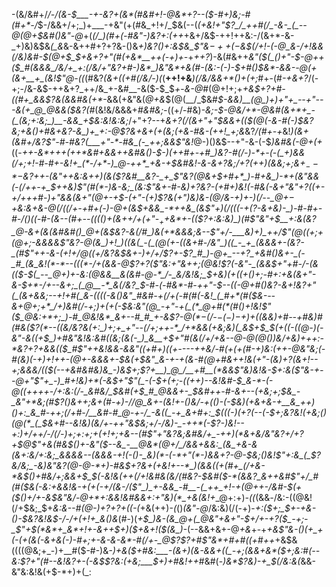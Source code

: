 -(&/&#+/_/-/(&-$___-+-&?+(&*(#&#+!-@&*+?--($-#+)&;-#(#+*-/_$-/&&+/+;_)+___-+&"(+(#&_+!+/_$&(--(_(+&!+"$?_/_++#(/_-&-_(_--@(@+$&#()&"-@_+(*(/_)(#+(-#&"-)&?+:(++*+&+/&$-++!++&:-/(&+*-&-_+)&)&$&*(_&*&-&++#+?+?&-()&_+)&?()+:&$&_$"&$-++(-$&$(/+!-(-@_&-/+!&&(/&)&#-$(@+$_$+&+?+"(#(+&*__++(-+)+-_+_++?_)-&(#&++*&"($(_()+"-$-@++($_#(&&&_/&/+_+:(/&/+"&?+#-)&*_)&"&*+&(#-(&:-(-)-$+#()_$&*-&&--@(+(&+__+_(&!$"_@-((*(#&?_(&+((+#(/&/-)(_(__++!+&___)(/&/&&+*()+(+;_#+-(#_-+&+?_/(-+;-/&-&$-++&+?_++/&_+-&#__-&($-$_$_+_-_&-@_#(@+!+;+_+*&$+?+#-((#+_&&$?&*(&&#&(+*_-&&(+&"&(_@+&_$(@(__/_$&#_$-&&)__(@_)+)+"+_--+"---&(+_@_@&&($&?(#_(&!&/&&&+_#&#&;-_((+/-#&)_-&;-$-@&/+*-@&#(&+*+_-(_(&;+:&;_)__-&&_+$&:&!&:&;_/+"+?--+*_&+?(/(&+"+"_$&&+(($(@(-&_-#(_-)_$&?&;+&()+#&+&?-&_)+_+:-@$?&_+&+(+(&;_(+&-#___&-(+_+!__+;&*&?_/(#+-+_&!_)(&+(&#+/&?$"-#-#&?(___+"-*-#&_(-_++;&&$"&!_@-)()&$--+"-&-(-$_)&#&(-@+(+_((-_+___+-&*+_++(++*&#__+&&++_&#_&()__-$-)(++#+-+#_)&?-#(/-)-*+-(-(_+)&&(/+;+!-#-#+-&!+_(*-/+*-)_@-++*_+&-+$&#__&!-&-&+?&;_/+?(++)(&&;+;_&+$_--*-$&?++-(&"++&:&_+_+)(_&($?&#__&?-_+_$"&?(@_&+$+#+*_)-#+&_)-*+(&"&&(-(/++-+_$++&)$"(#(*-)&-&;_(&:$"&+-#-*&)+?&?-(+#+)&!(*-#&*(-_&+"&"+?((+-+/+++#-)+"&&(&+"(@+-+$-(+"-(+)$?&(+"_)&)&-(@_/&-+)_+-)(/--_@+$-$+*&:&_+&-@(/_((/+-+__#+(-)-@+(&$+&&_-*++&_(&$"+)(/((_(-$+($?_-&+&)-*_)-#-#+*-#-/()((-#-(&-_-(#+_--((_(()+(&++/+(+"_-_$_++$&*+-(($?+:&:&)_)(#$"&"+$__+:&(&?_@-&+(&(&#&#()_@+(&$&?-&(/_#_)&(+*&&&;&__-_-$"+/-___&)+)_++/$"(@((+;_+(@+;-_&&&&$"&?-@(&_)+!_)((&(_-(_(@(+-((&+#-/&"_)((_-_+_(&&&+-(&?-_(#$"++-&-(+!+/_@((__+/&?&$&+-)+/+/$?_+_-$?_#_)-@+_--+?_+&#()&+-_(-_#_(&_&!(*-*--(((*-/+(&&-@$?+*$?($$"&:+"&++;(@&!$?(-&"-_(&&$+"+#-/-(&(($-$(_--_@+)+-&:(@&&__&(&#-@-*_/-_&/&!&;_$+*&)(*+((+()+;-#+:+&(&+"-*&-_$+*-/+--&+;_(_@__-*_&(/&?_$-#-(_-_#&*-#-++"-$--((-@+#()&?-&+!&?+"(_(&+&&;--+!+#(_&-((((-&()&"_#&#-+(/+(-#(#(-&!_(_#+*(#($&---&+_@+;+*_/+)&__#(/-_+;_)+(+(-$&:&"(@_-+"-+(_(*_@+#(*(#()+!&!$"_(_$_@&:+*+;_)-#_@&!&*_&+--#_#_+-&$?-@_$(*-$(/-$-(-)-$+)+((&&)+#--+#&)_#(#_&_($?(*--((&/&?&(+:_)+;+_+"--(/+;++-*_/+*&&(+&;&)(_&$+$_$(+((-((@-)(-&"-*_&((+$_)+#&"&!&:&#((&;(&(-_)_&__+$+"_#(&(/+/+*&--@-@(__@()_)&/+_&)+++:-*&?+?+&&(($_#$"++__&!&*&-&*&"((+#+)(__(+----++&_/-#(+(+(#-+_)&:(++-_@&"&;(-_#(*&)(-+)+!+*+-(@+-&&&+-$&(+$&"_&-__+-+(&-#(@+#&++!_&(_+"_-(&_)+?(&+!--+;&&&/(_($(--+&#&#&)&_-)&$+;$?+__)_@_/__+#__(*&&$"&)&!&_-$+:&($"&*-+_--@+"$"+_-)_#+!&)+*(-&$+"$"(_-(-$+(+;-(_(+*+)--&!&#-$_&-*-(-@((++++-/+:&:(/-_&#&/_$&#_(+$_#_@&&+-_$&#_++-_#-&+--_(+&;+;_$&_-_&"+*&;(#$?()&++;&+(#_-+)-/_/_@_&__+_-(&!+-()&/-+_(__()-(-$&)(+&+&-+__&_++)()+:_&_#-++;(/+#-/__&#-#_@-+-/_-&((_-+_&+#+:_$(((*-)_(+?(--(-$+;&?&!(+&;()(@(*_(_$&_+#--&!&)(*&/+-_++"&$&;+/-/&)-_-++*(-$?-)&!--+:_)_+_/_++/-/(/-)+;+:+;+(+!+;+*&--*(#$"+"&?&;&#&/+_-++)(*&+&/&"&?+/+?+$_@$"+&(#&$()+-&"($--&_-__@&*(@+/_/&&+&&:_(&_+&-&(&+:&/+:&;_&&&&--(&&&-+!(-()-_&)(*-(-*+"(*-)&&+?-@-$&;()&!$"+:&_(_$?&/&;_-&)&"&?(@-@-*+)-#&$+?&+(+&!+--*_)(&&((+(#+_(/+&-*&$()+#&__/+;&&+$_$(-&!&(++(/+!&#&(&/(#&?-$&#($-*(&&?_&++&#$"+/_#(#($&(__-_&:+_&*&!&-+*_(_+(-+/(&-/(_$"_)_+-&&_-#__-(_++_+!-+(@++-/&#-$(+($()+/+-&$&"&/-@+*+:_&&!&#&&+:+"&)(*_+&(&!+__@+:+)_-((_(&&_-_/&:-((@&!(/+$&;_$+*&:&--#(@-)+?+?+((-(*+&(++)-*(*()_(&"-@_/&:&)(/(-+)-*+:($+;_$_+-+_&-(_)-$&?&!&$-/-/+(+!_+_&()&*(#-)(*+$_)&-(&_@+(_@&"+&+"-$+/+-+?($_-+;-_$"+$(*&*+_&*+!+-&++$+)($+&+!($(&_)-*(--&&+&+-@_+&_+-+_+&$"&-()(+_+(-(+(&(-&+&(-)-#+;+-&-&-&*-#(/+-_@$?$?+#$"&*+#+#((+#++_+&$&((((@&;+_-)+__#($-#-)&_-)+&($+#&:___-(&+)(&-&&+((_-+;(&&+&*($+;&:_#_(--&:$?+"(#--&!&?+-(-&$$?&:(+&;___$+)+#&!++_#&#(-_)&*$?&)-+_$(/&:&(_&&-&"&:&!&(+$-*+)+(_:
